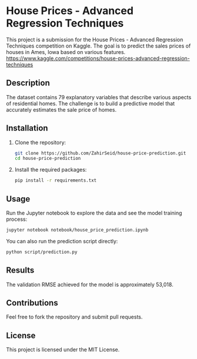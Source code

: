 # House Prices - Advanced Regression Techniques

This project is a submission for the House Prices - Advanced Regression Techniques competition on Kaggle. The goal is to predict the sales prices of houses in Ames, Iowa based on various features.
https://www.kaggle.com/competitions/house-prices-advanced-regression-techniques
## Description

The dataset contains 79 explanatory variables that describe various aspects of residential homes. The challenge is to build a predictive model that accurately estimates the sale price of homes.

## Installation

1. Clone the repository:
   ```bash
   git clone https://github.com/ZahirSeid/house-price-prediction.git
   cd house-price-prediction
   ```
   
2. Install the required packages:
   ```bash
   pip install -r requirements.txt
   ```

## Usage

Run the Jupyter notebook to explore the data and see the model training process:
```bash
jupyter notebook notebook/house_price_prediction.ipynb
```

You can also run the prediction script directly:
```bash
python script/prediction.py
```

## Results

The validation RMSE achieved for the model is approximately 53,018.

## Contributions

Feel free to fork the repository and submit pull requests.

## License

This project is licensed under the MIT License.
